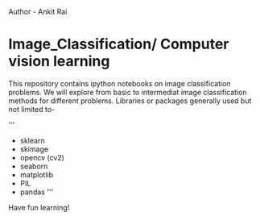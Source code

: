 Author - Ankit Rai
# Image_Classification/ Computer vision learning
This repository contains ipython notebooks on image classification problems.
We will explore from basic to intermediat image classification methods for different problems.
Libraries or packages generally used but not limited to-

'''
* sklearn
* skimage
* opencv (cv2)
* seaborn
* matplotlib
* PIL 
* pandas
'''

Have fun learning!

